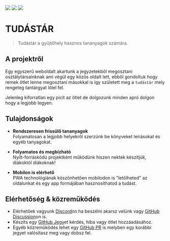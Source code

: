 <a href="https://app.netlify.com/sites/tudastar/deploys" target="_blank"><img src="https://api.netlify.com/api/v1/badges/b76fe2be-c31b-474e-be74-29877a3356af/deploy-status" draggable="false"></a> <img src="https://visitor-badge.glitch.me/badge?page_id=LAIDBACK-PRODUCTIONS.tudastar" draggable="false"> <a href="http://hits.dwyl.com/LAIDBACK-PRODUCTIONS/tudastar" target="_blank"><img src="http://hits.dwyl.com/LAIDBACK-PRODUCTIONS/tudastar.svg" draggable="false"></a>

# TUDÁSTÁR

> Tudástár a gyűjtőhely hasznos tananyagok számára.

## A projektről

Egy egyszerű weboldalt akartunk a jegyzetekből megosztani osztálytársainknak ami végül egy közös oldalt lett,
ebből gondoltuk hogy remek ötlet lenne megosztani másokkal is így született meg a `tudástár` mely rengeteg tantárgyat lölel fel.

Jelenleg kiforratlan egy picit az ötlet de dolgozunk minden apró dolgon hogy a legjobb legyen.

## Tulajdonságok

- **Rendszeresen frissülő tananyagok** <br/>
  Folyamatosan a legjobb helyekről szerzünk be könyveket leírásokat és egyéb tanyagokat.

- **Folyamatos és megbízható** <br/>
  Nyílt-forráskódú projektként működünk hiszen nektek készítjük, diákoktól diákoknak!

- **Mobilon is elérhető** <br/>
  PWA technológiának köszönhetően mobilodon is "letölheted" az oldalunkat és egy app formájában hasznosíthatod a tudást.

## Elérhetőség & közreműködés

- Elérhetőek vagyunk [Discord](https://discord.gg/invite/wa7qEPb)on ha beszélni akarsz velünk vagy [GitHub Discussion](https://github.com/Laidback-Productions/tudastar/discussions/)on is.
- Készíts egy [GitHub Jegy](https://github.com/Laidback-Productions/tudastar/issues)et kérdés, hiba vagy ötlet hozzáadásához.
- Egyéb közreműködés lehet egy [GitHub PR](https://github.com/Laidback-Productions/tudastar/pulls) is melyben egy korábbi jegyet valósítasz meg vagy dobsz fel.
